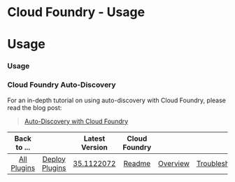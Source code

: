 
Cloud Foundry - Usage
=====================

# Usage


### Usage




### Cloud Foundry Auto-Discovery




For an in-depth tutorial on using auto-discovery with Cloud Foundry, please read the blog post:


>
> [Auto-Discovery with Cloud Foundry](https://community.ibm.com/community/user/wasdevops/blogs/osman-burucu/2022/07/06/auto-discovery-with-cloud-foundry)
>
>
>



|Back to ...||Latest Version|Cloud Foundry |||||
| :---: | :---: | :---: | :---: | :---: | :---: | :---: | :---: |
|[All Plugins](../../index.md)|[Deploy Plugins](../README.md)|[35.1122072](https://raw.githubusercontent.com/UrbanCode/IBM-UCD-PLUGINS/main/files/cloud-foundry/cloud-foundry-35.1122072.zip)|[Readme](README.md)|[Overview](overview.md)|[Troubleshooting](troubleshooting.md)|[Steps](steps.md)|[Downloads](downloads.md)|
